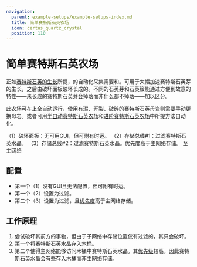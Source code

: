 ```yaml
---
navigation:
  parent: example-setups/example-setups-index.md
  title: 简单赛特斯石英农场
  icon: certus_quartz_crystal
  position: 110
---
```


# 简单赛特斯石英农场

正如[赛特斯石英的生长](../ae2-mechanics/certus-growth.md)所提，<ItemLink id="certus_quartz_crystal" />的自动化采集需要<ItemLink id="annihilation_plane" />和<ItemLink id="storage_bus" />。<ItemLink id="growth_accelerator" />可用于大幅加速赛特斯石英芽的生长，之后由破坏面板破坏长成的<ItemLink id="quartz_cluster" />。不同的石英芽和石英簇能通过方便到故意的特性——未长成的赛特斯石英芽会掉落<ItemLink id="certus_quartz_dust" />而非什么都不掉落——加以区分。

此农场可在<ItemLink id="flawless_budding_quartz" />上全自动运行，使用有瑕、开裂、破碎的赛特斯石英母岩则需要手动更换母岩。或者可用[半自动赛特斯石英农场](semiauto-certus-farm.md)和[进阶赛特斯石英农场](advanced-certus-farm.md)中所提方法自动化。

<GameScene zoom="6" interactive={true}>
  <ImportStructure src="../assets/assemblies/simple_certus_farm.snbt" />

  <BoxAnnotation color="#dddddd" min="3.7 1 1" max="4 2 2">
        （1）破坏面板：无可用GUI，但可附有时运。
  </BoxAnnotation>

  <BoxAnnotation color="#dddddd" min="3 1 1" max="3.3 2 2">
        （2）存储总线#1：过滤赛特斯石英水晶。
        <ItemImage id="certus_quartz_crystal" scale="2" />
  </BoxAnnotation>

  <BoxAnnotation color="#dddddd" min="3 1 .7" max="2 2 1">
        （3）存储总线#2：过滤赛特斯石英水晶。优先度高于主网络存储。
        <ItemImage id="certus_quartz_crystal" scale="2" />
  </BoxAnnotation>

<DiamondAnnotation pos="1 0.5 0.5" color="#00ff00">
        至主网络
    </DiamondAnnotation>

  <IsometricCamera yaw="195" pitch="30" />
</GameScene>

## 配置

* 第一个<ItemLink id="annihilation_plane" />（1）没有GUI且无法配置，但可附有时运。
* 第一个<ItemLink id="storage_bus" />（2）设置为过滤<ItemLink id="certus_quartz_crystal" />。
* 第二个<ItemLink id="storage_bus" />（3）设置为过滤<ItemLink id="certus_quartz_crystal" />，且[优先度](../ae2-mechanics/import-export-storage.md#storage-priority)高于主网络存储。

## 工作原理

1. <ItemLink id="annihilation_plane" />尝试破坏其前方的事物，但由于子网络中存储位置仅有过滤<ItemLink id="certus_quartz_crystal" />的<ItemLink id="storage_bus" />，其只会破坏<ItemLink id="quartz_cluster" />。
2. 第一个<ItemLink id="storage_bus" />将赛特斯石英水晶存入木桶。
3. 第二个<ItemLink id="storage_bus" />使得主网络能够访问木桶中赛特斯石英水晶。其[优先级](../ae2-mechanics/import-export-storage.md#storage-priority)较高，因此赛特斯石英水晶会有些存入木桶而非主网络存储。
